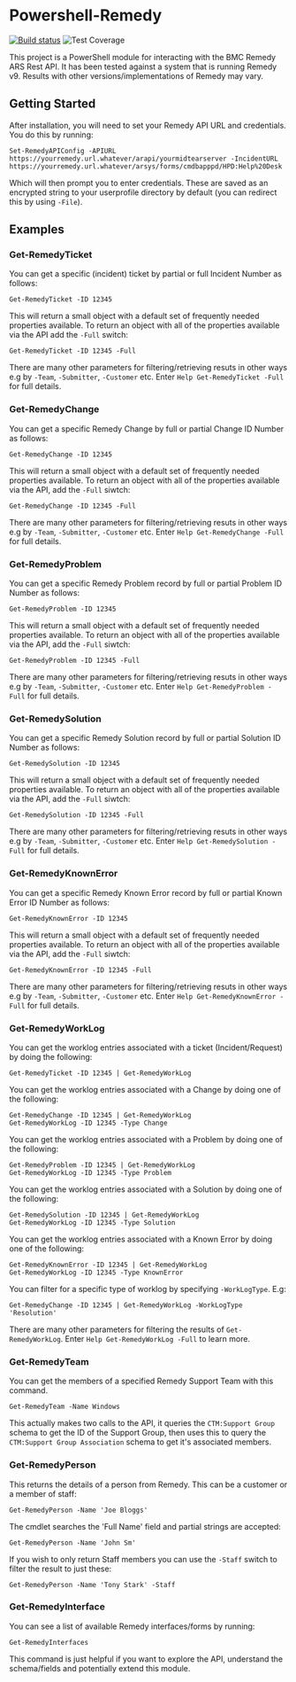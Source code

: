 # Powershell-Remedy

[![Build status](https://ci.appveyor.com/api/projects/status/8ph5oelqby89gaxr?svg=true)](https://ci.appveyor.com/project/markwragg/powershell-remedy) ![Test Coverage](https://img.shields.io/badge/coverage-82%25-yellow.svg?maxAge=60)

This project is a PowerShell module for interacting with the BMC Remedy ARS Rest API. It has been tested against a system that is running Remedy v9. Results with other versions/implementations of Remedy may vary.

## Getting Started

After installation, you will need to set your Remedy API URL and credentials. You do this by running:

    Set-RemedyAPIConfig -APIURL https://yourremedy.url.whatever/arapi/yourmidtearserver -IncidentURL https://yourremedy.url.whatever/arsys/forms/cmdbapppd/HPD:Help%20Desk
    
Which will then prompt you to enter credentials. These are saved as an encrypted string to your userprofile directory by default (you can redirect this by using `-File`).

## Examples

### Get-RemedyTicket

You can get a specific (incident) ticket by partial or full Incident Number as follows:

    Get-RemedyTicket -ID 12345

This will return a small object with a default set of frequently needed properties available. To return an object with all of the properties available via the API add the `-Full` switch:

    Get-RemedyTicket -ID 12345 -Full

There are many other parameters for filtering/retrieving resuts in other ways e.g by `-Team`, `-Submitter`, `-Customer` etc. Enter `Help Get-RemedyTicket -Full` for full details.

### Get-RemedyChange

You can get a specific Remedy Change by full or partial Change ID Number as follows:

    Get-RemedyChange -ID 12345
    
This will return a small object with a default set of frequently needed properties available. To return an object with all of the properties available via the API, add the `-Full` siwtch:

    Get-RemedyChange -ID 12345 -Full
    
There are many other parameters for filtering/retrieving resuts in other ways e.g by `-Team`, `-Submitter`, `-Customer` etc. Enter `Help Get-RemedyChange -Full` for full details.

### Get-RemedyProblem

You can get a specific Remedy Problem record by full or partial Problem ID Number as follows:

    Get-RemedyProblem -ID 12345
    
This will return a small object with a default set of frequently needed properties available. To return an object with all of the properties available via the API, add the `-Full` siwtch:

    Get-RemedyProblem -ID 12345 -Full
    
There are many other parameters for filtering/retrieving resuts in other ways e.g by `-Team`, `-Submitter`, `-Customer` etc. Enter `Help Get-RemedyProblem -Full` for full details.

### Get-RemedySolution

You can get a specific Remedy Solution record by full or partial Solution ID Number as follows:

    Get-RemedySolution -ID 12345
    
This will return a small object with a default set of frequently needed properties available. To return an object with all of the properties available via the API, add the `-Full` siwtch:

    Get-RemedySolution -ID 12345 -Full
    
There are many other parameters for filtering/retrieving resuts in other ways e.g by `-Team`, `-Submitter`, `-Customer` etc. Enter `Help Get-RemedySolution -Full` for full details.

### Get-RemedyKnownError

You can get a specific Remedy Known Error record by full or partial Known Error ID Number as follows:

    Get-RemedyKnownError -ID 12345
    
This will return a small object with a default set of frequently needed properties available. To return an object with all of the properties available via the API, add the `-Full` siwtch:

    Get-RemedyKnownError -ID 12345 -Full
    
There are many other parameters for filtering/retrieving resuts in other ways e.g by `-Team`, `-Submitter`, `-Customer` etc. Enter `Help Get-RemedyKnownError -Full` for full details.

### Get-RemedyWorkLog

You can get the worklog entries associated with a ticket (Incident/Request) by doing the following:

    Get-RemedyTicket -ID 12345 | Get-RemedyWorkLog

You can get the worklog entries associated with a Change by doing one of the following:

    Get-RemedyChange -ID 12345 | Get-RemedyWorkLog
    Get-RemedyWorkLog -ID 12345 -Type Change
    
You can get the worklog entries associated with a Problem by doing one of the following:

    Get-RemedyProblem -ID 12345 | Get-RemedyWorkLog
    Get-RemedyWorkLog -ID 12345 -Type Problem

You can get the worklog entries associated with a Solution by doing one of the following:

    Get-RemedySolution -ID 12345 | Get-RemedyWorkLog
    Get-RemedyWorkLog -ID 12345 -Type Solution

You can get the worklog entries associated with a Known Error by doing one of the following:

    Get-RemedyKnownError -ID 12345 | Get-RemedyWorkLog
    Get-RemedyWorkLog -ID 12345 -Type KnownError
    
You can filter for a specific type of worklog by specifying `-WorkLogType`. E.g:

    Get-RemedyChange -ID 12345 | Get-RemedyWorkLog -WorkLogType 'Resolution'
    
There are many other parameters for filtering the results of `Get-RemedyWorkLog`. Enter `Help Get-RemedyWorkLog -Full` to learn more.
    
### Get-RemedyTeam

You can get the members of a specified Remedy Support Team with this command.

    Get-RemedyTeam -Name Windows
    
This actually makes two calls to the API, it queries the `CTM:Support Group` schema to get the ID of the Support Group, then uses this to query the `CTM:Support Group Association` schema to get it's associated members.

### Get-RemedyPerson

This returns the details of a person from Remedy. This can be a customer or a member of staff:

    Get-RemedyPerson -Name 'Joe Bloggs'
    
The cmdlet searches the 'Full Name' field and partial strings are accepted:

    Get-RemedyPerson -Name 'John Sm'

If you wish to only return Staff members you can use the `-Staff` switch to filter the result to just these:

    Get-RemedyPerson -Name 'Tony Stark' -Staff

### Get-RemedyInterface

You can see a list of available Remedy interfaces/forms by running:

    Get-RemedyInterfaces
    
This command is just helpful if you want to explore the API, understand the schema/fields and potentially extend this module.
